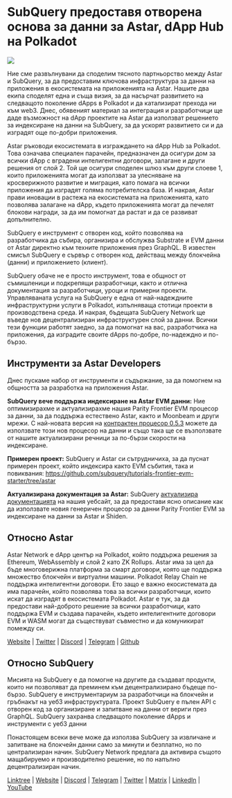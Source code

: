 # SubQuery предоставя отворена основа за данни за Astar, dApp Hub на Polkadot

![](https://miro.medium.com/max/1400/1*VtFbnTYV48Y5mpZtwZsdXA.png)

Ние сме развълнувани да споделим тясното партньорство между Astar и SubQuery, за да предоставим ключова инфраструктура за данни на приложения в екосистемата на приложенията на Astar. Нашите два екипа споделят една и съща визия, за да насърчат развитието на следващото поколение dApps в Polkadot и да катализират прехода ни към web3. Днес, обявеният материал за интеграция и разработчици ще даде възможност на dApp проектите на Astar да използват решението за индексиране на данни на SubQuery, за да ускорят развитието си и да изградят още по-добри приложения.

Astar ръководи екосистемата в изграждането на dApp Hub за Polkadot. Това означава специален парачейн, предназначен да осигури дом за всички dApp с вградени интелигентни договори, залагане и други решения от слой 2. Той ще осигури споделен шлюз към други слоеве 1, които приложенията могат да използват за улесняване на кросверижното развитие и миграция, като помага на всички приложения да изградят голяма потребителска база. И накрая, Astar прави иновации в растежа на екосистемата на приложенията, като позволява залагане на dApp, където приложенията могат да печелят блокови награди, за да им помогнат да растат и да се развиват допълнително.

SubQuery е инструмент с отворен код, който позволява на разработчика да събира, организира и обслужва Substrate и EVM данни от Astar директно към техните приложения през GraphQL. В известен смисъл SubQuery е сървър с отворен код, действащ между блокчейна (данни) и приложението (клиент).

SubQuery обаче не е просто инструмент, това е общност от съмишленици и подкрепящи разработчици, както и отлична документация за разработчици, уроци и примерни проекти. Управляваната услуга на SubQuery е една от най-надеждните инфраструктурни услуги в Polkadot, изпълняваща стотици проекти в производствена среда. И накрая, бъдещата SubQuery Network ще въведе нов децентрализиран инфраструктурен слой за данни. Всички тези функции работят заедно, за да помогнат на вас, разработчика на приложения, да изградите своите dApps по-добре, по-надеждно и по-бързо.

## **Инструменти за Astar Developers**

Днес пускаме набор от инструменти и съдържание, за да помогнем на общността за разработка на приложения Astar.

**SubQuery вече поддържа индексиране на Astar EVM данни:** Ние оптимизирахме и актуализирахме нашия Parity Frontier EVM процесор за данни, за да поддържа естествено Astar, както и Moonbeam и други мрежи. С най-новата версия на [контрактен процесор 0.5.3](https://github.com/subquery/subql/releases/tag/contract-processors%2F0.5.3) можете да използвате този нов процесор на данни и също така ще се възползвате от нашите актуализирани речници за по-бързи скорости на индексиране.

**Примерен проект:** SubQuery и Astar си сътрудничиха, за да пуснат примерен проект, който индексира както EVM събития, така и повиквания: https://github.com/subquery/tutorials-frontier-evm-starter/tree/astar

**Актуализирана документация за Astar:** SubQuery [актуализира документацията](https://university.subquery.network/build/substrate-evm.html) на нашия уебсайт, за да предостави ясно описание как да използвате новия генеричен процесор за данни Parity Frontier EVM за индексиране на данни за Astar и Shiden.

## Относно Astar

Astar Network е dApp център на Polkadot, който поддържа решения за Ethereum, WebAssembly и слой 2 като ZK Rollups. Astar има за цел да бъде многоверижна платформа за смарт договори, която ще поддържа множество блокчейн и виртуални машини. Polkadot Relay Chain не поддържа интелигентни договори. Ето защо е важно екосистемата да има парачейн, който позволява това за всички разработчици, които искат да изградят в екосистемата Polkadot. Astar е тук, за да предостави най-доброто решение за всички разработчици, като поддържа EVM и създава парачейн, където интелигентните договори EVM и WASM могат да съществуват съвместно и да комуникират помежду си.

[Website](https://astar.network/) | [Twitter](https://twitter.com/AstarNetwork) | [Discord](https://discord.gg/Z3nC9U4) | [Telegram](https://t.me/PlasmOfficial) | [Github](https://github.com/AstarNetwork)

## Относно SubQuery

Мисията на SubQuery е да помогне на другите да създават продукти, които ни позволяват да преминем към децентрализирано бъдеще по-бързо. SubQuery е инструментариум за разработчици на блокчейн и гръбнакът на уеб3 инфраструктурата. Проект SubQuery е пълен API с отворен код за организиране и запитване на данни от вериги през GraphQL. SubQuery захранва следващото поколение dApps и инструменти с уеб3 данни

Понастоящем всеки вече може да използва SubQuery за извличане и запитване на блокчейн данни само за минути и безплатно, но по централизиран начин. SubQuery Network предлага да активира същото мащабируемо и производително решение, но по напълно децентрализиран начин.

[Linktree](https://linktr.ee/subquerynetwork) | [Website](https://subquery.network/) | [Discord](https://discord.com/invite/78zg8aBSMG) | [Telegram](https://t.me/subquerynetwork) | [Twitter](https://twitter.com/subquerynetwork) | [Matrix](https://matrix.to/#/#subquery:matrix.org) | [LinkedIn](https://www.linkedin.com/company/subquery) | [YouTube](https://www.youtube.com/channel/UCi1a6NUUjegcLHDFLr7CqLw)
